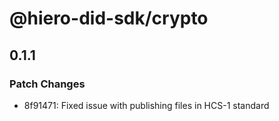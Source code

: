 # @hiero-did-sdk/crypto

## 0.1.1

### Patch Changes

- 8f91471: Fixed issue with publishing files in HCS-1 standard
